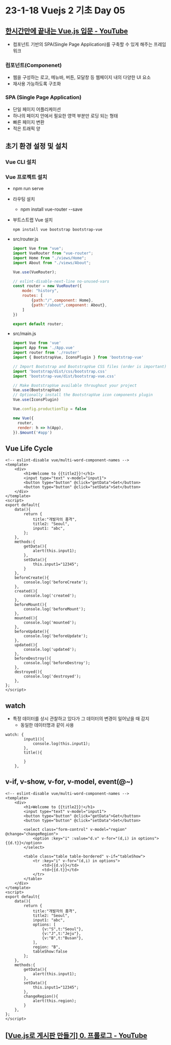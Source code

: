# 23-1-18 Vuejs 2 기초 Day 05

## [한시간만에 끝내는 Vue.js 입문 - YouTube](https://www.youtube.com/watch?v=sqH0u8wN4Rs)

- 컴포넌트 기반의 SPA(Single Page Application)를 구축할 수 있게 해주는 프레임 워크

### 컴포넌트(Componenet)

- 웹을 구성하는 로고, 메뉴바, 버튼, 모달창 등 웹페이지 내의 다양한 UI 요소
- 재사용 가능하도록 구조화

### SPA (Single Page Application)

- 단일 페이지 어플리케이션
- 하나의 페이지 안에서 필요한 영역 부분만 로딩 되는 형태
- 빠른 페이지 변환
- 적은 트래픽 양

## 초기 환경 설정 및 설치

### Vue CLI 설치

### Vue 프로젝트 설치

- npm run serve

- 라우팅 설치

  - npm install vue-router --save

- 부트스트랩 Vue 설치

  ```
  npm install vue bootstrap bootstrap-vue
  ```

- src/router.js

  ```js
  import Vue from "vue";
  import VueRouter from "vue-router";
  import Home from "./views/Home";
  import About from "./views/About";
  
  Vue.use(VueRouter);
  
  // eslint-disable-next-line no-unused-vars
  const router = new VueRouter({
      mode: "history",
      routes: [
          {path:"/",component: Home},
          {path:"/about",component: About},
      ]
  })
  
  export default router;
  ```

- src/main.js

  ```js
  import Vue from 'vue'
  import App from './App.vue'
  import router from './router'
  import { BootstrapVue, IconsPlugin } from 'bootstrap-vue'
  
  // Import Bootstrap and BootstrapVue CSS files (order is important)
  import 'bootstrap/dist/css/bootstrap.css'
  import 'bootstrap-vue/dist/bootstrap-vue.css'
  
  // Make BootstrapVue available throughout your project
  Vue.use(BootstrapVue)
  // Optionally install the BootstrapVue icon components plugin
  Vue.use(IconsPlugin)
  
  Vue.config.productionTip = false
  
  new Vue({
    router,
    render: h => h(App),
  }).$mount('#app')
  ```

## Vue Life Cycle

```vue
<!-- eslint-disable vue/multi-word-component-names -->
<template>
    <div>
        <h1>Welcome to {{title2}}!</h1>
        <input type="text" v-model="input1">
        <button type="button" @click="getData">Get</button>
        <button type="button" @click="setData">Set</button>
    </div>
</template>
<script>
export default{
    data(){
        return {
            title:"개발자의 품격",
            title2: "Seoul",
            input1: "abc",
        };
    },
    methods:{
        getData(){
            alert(this.input1);
        },
        setData(){
            this.input1="12345";
        }
    },
    beforeCreate(){
        console.log('beforeCreate');
    },
    created(){
        console.log('created');
    },
    beforeMount(){
        console.log('beforeMount');
    },
    mounted(){
        console.log('mounted');
    },
    beforeUpdate(){
        console.log('beforeUpdate');
    },
    updated(){
        console.log('updated');
    },
    beforeDestroy(){
        console.log('beforeDestroy');
    },
    destroyed(){
        console.log('destroyed');
    },
};
</script>
```

## watch

- 특정 데이터를 상시 관찰하고 있다가 그 데이터의 변경이 일어났을 때 감지
  - 동일한 데이터명과 같이 사용

```vue
watch: {
        input1(){
            console.log(this.input1);
        },
        title(){
            
        }
    },
```

## v-if, v-show, v-for, v-model, event(@~)

```vue
<!-- eslint-disable vue/multi-word-component-names -->
<template>
    <div>
        <h1>Welcome to {{title2}}!</h1>
        <input type="text" v-model="input1">
        <button type="button" @click="getData">Get</button>
        <button type="button" @click="setData">Set</button>

        <select class="form-control" v-model="region" @change="changeRegion">
            <option :key="i" :value="d.v" v-for="(d,i) in options">{{d.t}}</option>
        </select>

        <table class="table table-bordered" v-if="tableShow">
            <tr :key="i" v-for="(d,i) in options">
                <td>{{d.v}}</td>
                <td>{{d.t}}</td>
            </tr>
        </table>
    </div>
</template>
<script>
export default{
    data(){
        return {
            title:"개발자의 품격",
            title2: "Seoul",
            input1: "abc",
            options: [
                {v:"S",t:"Seoul"},
                {v:"J",t:"Jeju"},
                {v:"B",t:"Busan"},
            ],
            region: "B",
            tableShow:false
        };
    },
    methods:{
        getData(){
            alert(this.input1);
        },
        setData(){
            this.input1="12345";
        },
        changeRegion(){
            alert(this.region);
        }
    },
};
</script>
```

## [[Vue.js로 게시판 만들기\] 0. 프롤로그 - YouTube](https://www.youtube.com/watch?v=s1lXVr65KZg&list=PLyjjOwsFAe8ITIDUNsU_x4XNbPJeOvs-b)

